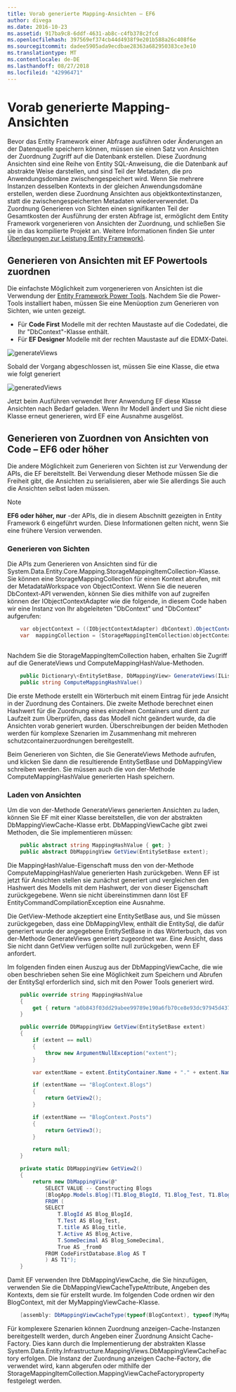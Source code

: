 ```yaml
---
title: Vorab generierte Mapping-Ansichten – EF6
author: divega
ms.date: 2016-10-23
ms.assetid: 917ba9c8-6ddf-4631-ab8c-c4fb378c2fcd
ms.openlocfilehash: 397569ef374cb44d4938f9e201b588a26c408f6e
ms.sourcegitcommit: dadee5905ada9ecdbae28363a682950383ce3e10
ms.translationtype: MT
ms.contentlocale: de-DE
ms.lasthandoff: 08/27/2018
ms.locfileid: "42996471"
---
```

# <a name="pre-generated-mapping-views"></a>Vorab generierte Mapping-Ansichten
Bevor das Entity Framework einer Abfrage ausführen oder Änderungen an der Datenquelle speichern können, müssen sie einen Satz von Ansichten der Zuordnung Zugriff auf die Datenbank erstellen. Diese Zuordnung Ansichten sind eine Reihe von Entity SQL-Anweisung, die die Datenbank auf abstrakte Weise darstellen, und sind Teil der Metadaten, die pro Anwendungsdomäne zwischengespeichert wird. Wenn Sie mehrere Instanzen desselben Kontexts in der gleichen Anwendungsdomäne erstellen, werden diese Zuordnung Ansichten aus objektkontextinstanzen, statt die zwischengespeicherten Metadaten wiederverwendet. Da Zuordnung Generieren von Sichten einen signifikanten Teil der Gesamtkosten der Ausführung der ersten Abfrage ist, ermöglicht dem Entity Framework vorgenerieren von Ansichten der Zuordnung, und schließen Sie sie in das kompilierte Projekt an. Weitere Informationen finden Sie unter [Überlegungen zur Leistung (Entity Framework)](~/ef6/fundamentals/performance/perf-whitepaper.md).

## <a name="generating-mapping-views-with-the-ef-power-tools"></a>Generieren von Ansichten mit EF Powertools zuordnen

Die einfachste Möglichkeit zum vorgenerieren von Ansichten ist die Verwendung der [Entity Framework Power Tools](http://visualstudiogallery.msdn.microsoft.com/72a60b14-1581-4b9b-89f2-846072eff19d). Nachdem Sie die Power-Tools installiert haben, müssen Sie eine Menüoption zum Generieren von Sichten, wie unten gezeigt.

-   Für **Code First** Modelle mit der rechten Maustaste auf die Codedatei, die Ihr "DbContext"-Klasse enthält.
-   Für **EF Designer** Modelle mit der rechten Maustaste auf die EDMX-Datei.

![generateViews](~/ef6/media/generateviews.png)

Sobald der Vorgang abgeschlossen ist, müssen Sie eine Klasse, die etwa wie folgt generiert

![generatedViews](~/ef6/media/generatedviews.png)

Jetzt beim Ausführen verwendet Ihrer Anwendung EF diese Klasse Ansichten nach Bedarf geladen. Wenn Ihr Modell ändert und Sie nicht diese Klasse erneut generieren, wird EF eine Ausnahme ausgelöst.

## <a name="generating-mapping-views-from-code---ef6-onwards"></a>Generieren von Zuordnen von Ansichten von Code – EF6 oder höher

Die andere Möglichkeit zum Generieren von Sichten ist zur Verwendung der APIs, die EF bereitstellt. Bei Verwendung dieser Methode müssen Sie die Freiheit gibt, die Ansichten zu serialisieren, aber wie Sie allerdings Sie auch die Ansichten selbst laden müssen.

> [!NOTE]
> **EF6 oder höher, nur** -der APIs, die in diesem Abschnitt gezeigten in Entity Framework 6 eingeführt wurden. Diese Informationen gelten nicht, wenn Sie eine frühere Version verwenden.

### <a name="generating-views"></a>Generieren von Sichten

Die APIs zum Generieren von Ansichten sind für die System.Data.Entity.Core.Mapping.StorageMappingItemCollection-Klasse. Sie können eine StorageMappingCollection für einen Kontext abrufen, mit der MetadataWorkspace von ObjectContext. Wenn Sie die neueren DbContext-API verwenden, können Sie dies mithilfe von auf zugreifen können der IObjectContextAdapter wie die folgende, in diesem Code haben wir eine Instanz von Ihr abgeleiteten "DbContext" und "DbContext" aufgerufen:

``` csharp
    var objectContext = ((IObjectContextAdapter) dbContext).ObjectContext;
    var  mappingCollection = (StorageMappingItemCollection)objectContext.MetadataWorkspace
                                                                        .GetItemCollection(DataSpace.CSSpace);
```

Nachdem Sie die StorageMappingItemCollection haben, erhalten Sie Zugriff auf die GenerateViews und ComputeMappingHashValue-Methoden.

``` csharp
    public Dictionary\<EntitySetBase, DbMappingView> GenerateViews(IList<EdmSchemaError> errors)
    public string ComputeMappingHashValue()
```

Die erste Methode erstellt ein Wörterbuch mit einem Eintrag für jede Ansicht in der Zuordnung des Containers. Die zweite Methode berechnet einen Hashwert für die Zuordnung eines einzelnen Containers und dient zur Laufzeit zum Überprüfen, dass das Modell nicht geändert wurde, da die Ansichten vorab generiert wurden. Überschreibungen der beiden Methoden werden für komplexe Szenarien im Zusammenhang mit mehreren schutzcontainerzuordnungen bereitgestellt.

Beim Generieren von Sichten, die Sie GenerateViews Methode aufrufen, und klicken Sie dann die resultierende EntitySetBase und DbMappingView schreiben werden. Sie müssen auch die von der-Methode ComputeMappingHashValue generierten Hash speichern.

### <a name="loading-views"></a>Laden von Ansichten

Um die von der-Methode GenerateViews generierten Ansichten zu laden, können Sie EF mit einer Klasse bereitstellen, die von der abstrakten DbMappingViewCache-Klasse erbt. DbMappingViewCache gibt zwei Methoden, die Sie implementieren müssen:

``` csharp
    public abstract string MappingHashValue { get; }
    public abstract DbMappingView GetView(EntitySetBase extent);
```

Die MappingHashValue-Eigenschaft muss den von der-Methode ComputeMappingHashValue generierten Hash zurückgeben. Wenn EF ist jetzt für Ansichten stellen sie zunächst generiert und vergleichen den Hashwert des Modells mit dem Hashwert, der von dieser Eigenschaft zurückgegebene. Wenn sie nicht übereinstimmen dann löst EF EntityCommandCompilationException eine Ausnahme.

Die GetView-Methode akzeptiert eine EntitySetBase aus, und Sie müssen zurückgegeben, dass eine DbMappingVIew, enthält die EntitySql, die dafür generiert wurde der angegebene EntitySetBase in das Wörterbuch, das von der-Methode GenerateViews generiert zugeordnet war. Eine Ansicht, dass Sie nicht dann GetView verfügen sollte null zurückgeben, wenn EF anfordert.

Im folgenden finden einen Auszug aus der DbMappingViewCache, die wie oben beschrieben sehen Sie eine Möglichkeit zum Speichern und Abrufen der EntitySql erforderlich sind, sich mit den Power Tools generiert wird.

``` csharp
    public override string MappingHashValue
    {
        get { return "a0b843f03dd29abee99789e190a6fb70ce8e93dc97945d437d9a58fb8e2afd2e"; }
    }

    public override DbMappingView GetView(EntitySetBase extent)
    {
        if (extent == null)
        {
            throw new ArgumentNullException("extent");
        }

        var extentName = extent.EntityContainer.Name + "." + extent.Name;

        if (extentName == "BlogContext.Blogs")
        {
            return GetView2();
        }

        if (extentName == "BlogContext.Posts")
        {
            return GetView3();
        }

        return null;
    }

    private static DbMappingView GetView2()
    {
        return new DbMappingView(@"
            SELECT VALUE -- Constructing Blogs
            [BlogApp.Models.Blog](T1.Blog_BlogId, T1.Blog_Test, T1.Blog_title, T1.Blog_Active, T1.Blog_SomeDecimal)
            FROM (
            SELECT
                T.BlogId AS Blog_BlogId,
                T.Test AS Blog_Test,
                T.title AS Blog_title,
                T.Active AS Blog_Active,
                T.SomeDecimal AS Blog_SomeDecimal,
                True AS _from0
            FROM CodeFirstDatabase.Blog AS T
            ) AS T1");
    }
```

Damit EF verwenden Ihre DbMappingViewCache, die Sie hinzufügen, verwenden Sie die DbMappingViewCacheTypeAttribute, Angeben des Kontexts, dem sie für erstellt wurde. Im folgenden Code ordnen wir den BlogContext, mit der MyMappingViewCache-Klasse.

``` csharp
    [assembly: DbMappingViewCacheType(typeof(BlogContext), typeof(MyMappingViewCache))]
```

Für komplexere Szenarien können Zuordnung anzeigen-Cache-Instanzen bereitgestellt werden, durch Angeben einer Zuordnung Ansicht Cache-Factory. Dies kann durch die Implementierung der abstrakten Klasse System.Data.Entity.Infrastructure.MappingViews.DbMappingViewCacheFactory erfolgen. Die Instanz der Zuordnung anzeigen Cache-Factory, die verwendet wird, kann abgerufen oder mithilfe der StorageMappingItemCollection.MappingViewCacheFactoryproperty festgelegt werden.
